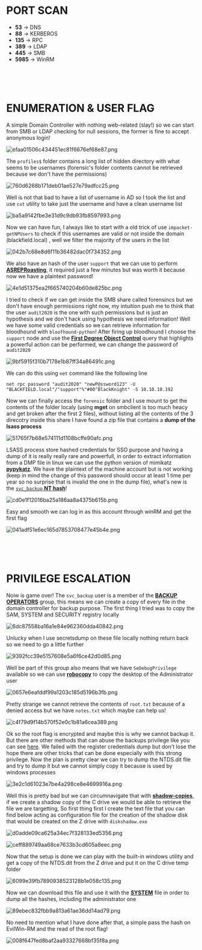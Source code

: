 # PORT SCAN
* **53** &#8594; DNS
* **88** &#8594; KERBEROS
* **135** &#8594; RPC
* **389** &#8594; LDAP
* **445** &#8594; SMB
* **5985** &#8594; WinRM

<br><br><br>

# ENUMERATION & USER FLAG
A simple Domain Controller with nothing web-related (slay!) so we can start from SMB or LDAP checking for null sessions, the former is fine to accept anonymous login!

![efaa01506c434451ec81f6676ef68e87.png](img/efaa01506c434451ec81f6676ef68e87.png)

The `profiles$` folder contains a long list of hidden directory with what seems to be usernames (forensic's folder contents cannot be retrieved because we don't have the permissions)

![760d6268b171deb01ae527e79adfcc25.png](img/760d6268b171deb01ae527e79adfcc25.png)

Well is not that bad to have a list of username in AD so I took the list and use `cut` utility to take just the username and have a clean username list

![ba5a9142fbe3e31d9c9db93fb8597993.png](img/ba5a9142fbe3e31d9c9db93fb8597993.png)

Now we can have fun, I always like to start with a old trick of use `impacket-getNPUsers` to check if this usernames are valid or not inside the domain (blackfield.local) , well we filter the majority of the users in the list

![042b7c68e8d6f11b36482dac0f734352.png](img/042b7c68e8d6f11b36482dac0f734352.png)

We also have an hash of the user `support` that we can use to perform **<u>ASREPRoasting</u>**, it required just a few minutes but was worth it because now we have a plaintext password!

![4e1d51375ea2f665740204b60de825bc.png](img/4e1d51375ea2f665740204b60de825bc.png)

I tried to check if we can get inside the SMB share called forensincs but we don't have enough permissions right now, my intuition push me to think that the user `audit2020` is the one with such permissions but is just an hypothesis and we don't hack using hypothesis we need information! Well we have some valid credentials so we can retrieve information for bloodhound with `bloofhound-python`!
After firing up bloodhound I choose the `support` node and use the **<u>First Degree Object Control</u>** query that highlights a powerful action can be performed, we can change the password of `audit2020` 

![9bf5915f310b7178e1b87ff34a86491c.png](img/9bf5915f310b7178e1b87ff34a86491c.png)

We can do this using `net` command like the following line

`net rpc password "audit2020" "newP@ssword123" -U "BLACKFIELD.local"/"support"%"#00^BlackKnight" -S 10.10.10.192`

Now we can finally access the `forensic` folder and I use mount to get the contents of the folder localy (using **mget** on smbclient is too much heacy and get broken after the first 2 files), without listing all the contents of the 3 direcotry inside this share I have found a zip file that contains a **dump of the lsass process**

![51765f7b68e574111d1108bcffe90afc.png](img/51765f7b68e574111d1108bcffe90afc.png)

LSASS process store hashed credentials for SSO purpose and having a dump of it is really really rare and powerfull, in order to extract information from a DMP file in linux we can use the python version of mimikatz **<u>pypykatz</u>**. We have the plaintext of the machine account but is not working (keep in mind the change of this password should occur at least 1 time per year so no surprise that is invalid the one in the dump file), what's new is the <u>`svc_backup` **NT hash**</u>!

![cd0e1f12016ba25a186aa8a4375b615b.png](img/cd0e1f12016ba25a186aa8a4375b615b.png)

Easy and smooth we can log in as this account through winRM and get the first flag

![041adf51e6ec165d7853708477e45b4e.png](img/041adf51e6ec165d7853708477e45b4e.png)

<br><br><br>

# PRIVILEGE ESCALATION
Noiw is game over! The `svc_backup` user is a member of the **<u>BACKUP OPERATORS</u>** group, this means we can create a copy of every file in the domain controller for backup purpose. The first thing I tried was to copy the SAM, SYSTEM and SECURITY registry locally 

![6dc87558ba16a1e84e962360dda40842.png](img/6dc87558ba16a1e84e962360dda40842.png)

Unlucky when I use secretsdump on these file locally nothing return back so we need to go a little further

![9392fcc39e5157608e5a6f6ce42d0d85.png](img/9392fcc39e5157608e5a6f6ce42d0d85.png)

Well be part of this group also means that we have `SeDebugPrivilege` available so we can use **<u>robocopy</u>** to copy the desktop of the Administrator user

![0657e6eafddf99a1203c185d5196b3fb.png](img/0657e6eafddf99a1203c185d5196b3fb.png)

Pretty strange we cannot retrieve the contents of `root.txt` because of a denied access but we have `notes.txt` which maybe can help us!

![c4f79d9f14b570f52e0c1b81a6cea389.png](img/c4f79d9f14b570f52e0c1b81a6cea389.png)

Ok so the root flag is encrypted and maybe this is why we cannot backup it. But there are other methods that can abuse the backups privilege like you can see [here](https://book.hacktricks.xyz/windows-hardening/active-directory-methodology/privileged-groups-and-token-privileges#a-d-attack). We failed with the register credentials dump but don't lose the hope there are other tricks that can be done especially with this strong privilege. Now the plan is pretty clear we can try to dump the NTDS.dit file and try to dump it but we cannot simply copy it because is used by windows processes




![3e2c1d61023e7be4a298ce8e4699916a.png](img/3e2c1d61023e7be4a298ce8e4699916a.png)

Well this is pretty bad but we can circumnavigate that with **<u>shadow-copies</u>**, if we create a shadow copy of the C drive we would be able to retrieve the file we are targetting, So first thing first I create the text file that you can find below acting as configuration file for the creation of the shadow disk that would be created on the Z drive with `diskshadow.exe`

![d0adde09ca625a34ec7f328133ed5356.png](img/d0adde09ca625a34ec7f328133ed5356.png)

![ceff889749aa68ce7633b3cd605a8eec.png](img/ceff889749aa68ce7633b3cd605a8eec.png)

Now that the setup is done we can play with the built-in windows utility and get a copy of the NTDS.dit from the Z drive and put it on the C drive temp folder


![6099e39fb7890938523128b1e058c135.png](img/6099e39fb7890938523128b1e058c135.png)

Now we can download this file and use it with the **<u>SYSTEM</u>** file in order to dump all the hashes, including the administrator one

![89ebec832fbb9a813a61ae36dd14ad79.png](img/89ebec832fbb9a813a61ae36dd14ad79.png)

No need to mention what I have done after that, a simple pass the hash on EvilWin-RM and the read of the root flag!

![008f647fed8baf2aa93327668bf35f8a.png](img/008f647fed8baf2aa93327668bf35f8a.png)



